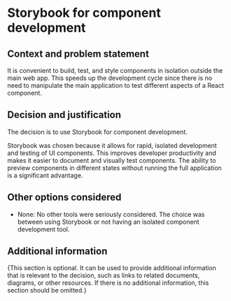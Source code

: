 # Storybook for component development

## Context and problem statement

It is convenient to build, test, and style components in isolation outside the
main web app. This speeds up the development cycle since there is no need to
manipulate the main application to test different aspects of a React component.

## Decision and justification

The decision is to use Storybook for component development.

Storybook was chosen because it allows for rapid, isolated development and
testing of UI components. This improves developer productivity and makes it
easier to document and visually test components. The ability to preview
components in different states without running the full application is a
significant advantage.

## Other options considered

- None: No other tools were seriously considered. The choice was between using
  Storybook or not having an isolated component development tool.

## Additional information

{This section is optional. It can be used to provide additional information
that is relevant to the decision, such as links to related documents, diagrams,
or other resources. If there is no additional information, this section should
be omitted.}
